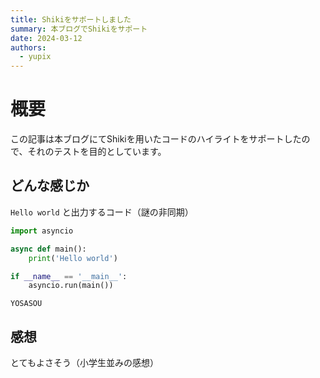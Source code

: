 ```yaml
---
title: Shikiをサポートしました
summary: 本ブログでShikiをサポート
date: 2024-03-12
authors:
  - yupix
---
```


# 概要

この記事は本ブログにてShikiを用いたコードのハイライトをサポートしたので、それのテストを目的としています。

## どんな感じか

`Hello world` と出力するコード（謎の非同期）

```py
import asyncio

async def main():
    print('Hello world')

if __name__ == '__main__':
    asyncio.run(main())
```

`YOSASOU` 


## 感想

とてもよさそう（小学生並みの感想）
